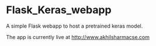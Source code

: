 # Flask_Keras_webapp
A simple Flask webapp to host a pretrained keras model.


The app is currently live at http://www.akhilsharmacse.com
